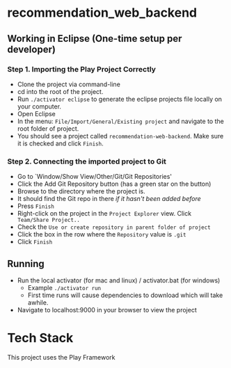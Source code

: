 # recommendation_web_backend

## Working in Eclipse (One-time setup per developer)

### Step 1. Importing the Play Project Correctly
- Clone the project via command-line
- cd into the root of the project.
- Run `./activator eclipse` to generate the eclipse projects file locally on your computer.
- Open Eclipse
- In the menu: `File/Import/General/Existing project` and navigate to the root folder of project.
- You should see a project called `recommendation-web-backend`. Make sure it is checked and click `Finish`.

### Step 2. Connecting the imported project to Git
- Go to `Window/Show View/Other/Git/Git Repositories'
- Click the Add Git Repository button (has a green star on the button)
- Browse to the directory where the project is.
- It should find the Git repo in there _if it hasn't been added before_
- Press `Finish`
- Right-click on the project in the `Project Explorer` view. Click ` Team/Share Project..`
- Check the `Use or create repository in parent folder of project`
- Click the box in the row where the `Repository` value is `.git`
- Click `Finish`

## Running
- Run the local activator (for mac and linux) / activator.bat (for windows)
  - Example `./activator run`
  - First time runs will cause dependencies to download which will take awhile.
- Navigate to localhost:9000 in your browser to view the project


# Tech Stack
This project uses the Play Framework

